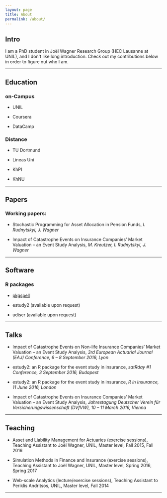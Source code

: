 ```yaml
---
layout: page
title: About
permalink: /about/
---
```


## Intro

I am a PhD student in Jo&euml;l Wagner Research Group (HEC Lausanne at UNIL), and I don't like long introduction. Check out my contributions below in order to figure out who I am.

----

## Education

### on-Campus

* UNIL

* Coursera

* DataCamp

### Distance

* TU Dortmund

* Lineas Uni

* KhPI

* KhNU

----

## Papers

### Working papers:

* Stochastic Programming for Asset Allocation in Pension Funds, *I. Rudnytskyi, J. Wagner*

* Impact of Catastrophe Events on Insurance Companies’ Market Valuation – an Event Study Analysis, *M. Kreutzer, I. Rudnytskyi, J. Wagner*

----

## Software

### R packages


* [pkgspell](https://github.com/irudnyts/pkgspell)

* estudy2 (available upon request)

* udiscr (available upon request)


----

## Talks

* Impact of Catastrophe Events on Non-life Insurance Companies’ Market Valuation – an Event Study Analysis, *3rd European Actuarial Journal (EAJ) Conference, 6 – 8 September 2016, Lyon*

* estudy2: an R package for the event study in insurance, *satRday #1 Conference, 3 September 2016, Budapest*

* estudy2: an R package for the event study in insurance, *R in Insurance, 11 June 2016, London*

* Impact of Catastrophe Events on Insurance Companies’ Market Valuation – an Event Study Analysis, *Jahrestagung Deutscher Verein für Versicherungswissenschaft (DVfVW), 10 – 11 March 2016, Vienna*

----

## Teaching

* Asset and Liability Management for Actuaries (exercise sessions), Teaching Assistant to Joël Wagner, UNIL, Master level, Fall 2015, Fall 2016

* Simulation Methods in Finance and Insurance (exercise sessions), Teaching Assistant to Joël Wagner, UNIL, Master level, Spring 2016, Spring 2017

* Web-scale Analytics (lecture/exercise sessions), Teaching Assistant to Periklis Andritsos, UNIL, Master level, Fall 2014

----